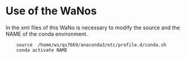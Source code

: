 
# Use of the WaNos

In the xml files of this WaNo is necessary to modify the source and the NAME of the conda environment.

		source  /home/ws/qs7669/anaconda3/etc/profile.d/conda.sh
		conda activate NAME

